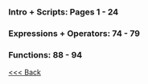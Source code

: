 ### Intro + Scripts: Pages 1 - 24


### Expressions + Operators: 74 - 79



### Functions: 88 - 94



[<<< Back](README.md)
